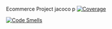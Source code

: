 Ecommerce Project jacoco p
[![Coverage](https://sonarcloud.io/api/project_badges/measure?project=ShadowTriforce7_EcommerceProject&metric=coverage)](https://sonarcloud.io/summary/new_code?id=ShadowTriforce7_EcommerceProject)

[![Code Smells](https://sonarcloud.io/api/project_badges/measure?project=ShadowTriforce7_EcommerceProject&metric=code_smells)](https://sonarcloud.io/summary/new_code?id=ShadowTriforce7_EcommerceProject)
